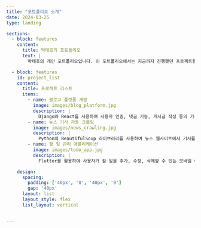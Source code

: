 ```yaml
---
title: "포트폴리오 소개"
date: 2024-03-25
type: landing

sections:
  - block: features
    content:
      title: 박태호의 포트폴리오
      text: |
        박태호의 개인 포트폴리오입니다. 이 포트폴리오에서는 지금까지 진행했던 프로젝트들을 소개합니다.

  - block: features
    id: project_list
    content:
      title: 프로젝트 리스트
      items:
        - name: 블로그 플랫폼 개발
          image: images/blog_platform.jpg
          description: |
            Django와 React를 사용하여 사용자 인증, 댓글 기능, 게시글 작성 등의 기능을 제공하는 블로그 플랫폼을 개발했습니다. 사용자 프로필 관리, 검색 기능, 태그 분류 기능도 구현했습니다.
        - name: 뉴스 기사 자동 크롤링
          image: images/news_crawling.jpg
          description: |
            Python의 BeautifulSoup 라이브러리를 사용하여 뉴스 웹사이트에서 기사를 자동으로 수집하고 분석하는 시스템을 구축했습니다. 수집된 데이터는 Pandas와 Matplotlib을 사용해 분석하고 시각화했습니다.
        - name: 할 일 관리 애플리케이션
          image: images/todo_app.jpg
          description: |
            Flutter를 활용하여 사용자가 할 일을 추가, 수정, 삭제할 수 있는 모바일 애플리케이션을 개발했습니다. Firebase와 연동하여 데이터를 실시간으로 관리할 수 있으며, 사용자 인증 기능도 구현되었습니다.

    design:
      spacing:
        padding: ['40px', '0', '40px', '0']
        gap: '40px'
      layout: list
      layout_style: flex
      list_layout: vertical


---
```


